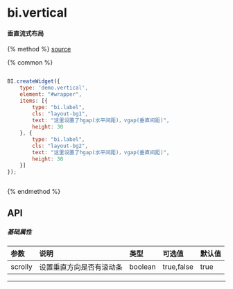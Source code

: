 # bi.vertical

#### 垂直流式布局

{% method %}
[source](https://jsfiddle.net/fineui/zjyaz9fn/)

{% common %}
```javascript

BI.createWidget({
    type: 'demo.vertical',
    element: "#wrapper",
    items: [{
        type: "bi.label",
        cls: "layout-bg1",
        text: "这里设置了hgap(水平间距)，vgap(垂直间距)",
        height: 30
    }, {
        type: "bi.label",
        cls: "layout-bg2",
        text: "这里设置了hgap(水平间距)，vgap(垂直间距)",
        height: 30
    }]
});



```

{% endmethod %}


## API
##### 基础属性
| 参数    | 说明                           | 类型       | 可选值 | 默认值
| :------ |:-------------                  | :-----     | :----|:----
| scrolly | 设置垂直方向是否有滚动条     |    boolean | true,false | true |

---